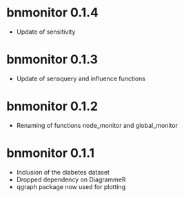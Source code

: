 # bnmonitor 0.1.4

 - Update of sensitivity 
 
# bnmonitor 0.1.3

 - Update of sensquery and influence functions
 
# bnmonitor 0.1.2
    
 - Renaming of functions node_monitor and global_monitor

# bnmonitor 0.1.1

 - Inclusion of the diabetes dataset
 - Dropped dependency on DiagrammeR
 - qgraph package now used for plotting
     
